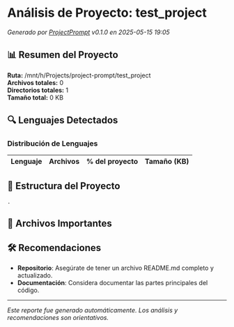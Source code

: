 # Análisis de Proyecto: test_project

*Generado por [ProjectPrompt](https://github.com/Dixter999/project-prompt) v0.1.0 en 2025-05-15 19:05*

## 📊 Resumen del Proyecto

**Ruta:** /mnt/h/Projects/project-prompt/test_project  
**Archivos totales:** 0  
**Directorios totales:** 1  
**Tamaño total:** 0 KB

## 🔍 Lenguajes Detectados



### Distribución de Lenguajes

| Lenguaje | Archivos | % del proyecto | Tamaño (KB) |
|----------|----------|--------------|------------|

## 📁 Estructura del Proyecto

```
.
```

## 📌 Archivos Importantes




## 🛠️ Recomendaciones

- **Repositorio**: Asegúrate de tener un archivo README.md completo y actualizado.
- **Documentación**: Considera documentar las partes principales del código.

---

*Este reporte fue generado automáticamente. Los análisis y recomendaciones son orientativos.*
